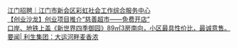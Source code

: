   
[江门招聘｜江门市新会区彩虹社会工作综合服务中心](http://www.dianyue.me/archives/734/loaq2s00vw7jxemw/)  
[【创业沙龙】创业项目推介“慈善超市——免费开店”](http://www.dianyue.me/archives/482/wft7lj9w5rtc685r/)  
[口岸、地铁上盖《新世界四季御园》89㎡3房南向，小区最具性价比，最诚意售。](http://www.dianyue.me/archives/031/2niw9n1x5d8wd3r3/)  
[要闻| 利生集团：大运河畔麦香浓](http://www.dianyue.me/archives/525/lzey95ec9w9wp9eh/)